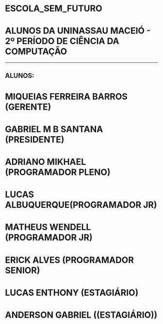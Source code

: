 # ESCOLA_SEM_FUTURO  
# ALUNOS DA UNINASSAU MACEIÓ - 2º PERÍODO DE CIÊNCIA DA COMPUTAÇÃO

---

## ALUNOS:

# MIQUEIAS FERREIRA BARROS (GERENTE)

# GABRIEL M B SANTANA (PRESIDENTE)

# ADRIANO MIKHAEL (PROGRAMADOR PLENO)

# LUCAS ALBUQUERQUE(PROGRAMADOR JR)

# MATHEUS WENDELL (PROGRAMADOR JR)

# ERICK ALVES (PROGRAMADOR SENIOR)

# LUCAS ENTHONY (ESTAGIÁRIO)

# ANDERSON GABRIEL ((ESTAGIÁRIO))
